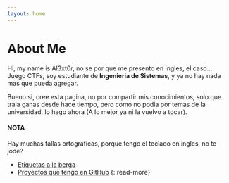 ```yaml
---
layout: home
---
```

# About Me

Hi, my name is Al3xt0r, no se por que me presento en ingles, el caso... Juego CTFs, soy estudiante de **Ingenieria de Sistemas**, y ya no hay nada mas que pueda agregar.

Bueno si, cree esta pagina, no por compartir mis conocimientos, solo que traia ganas desde hace tiempo, pero como no podia por temas de la universidad, lo hago ahora (A lo mejor ya ni la vuelvo a tocar).

#### NOTA
Hay muchas fallas ortograficas, porque tengo el teclado en ingles, no te jode?

- [Etiquetas a la berga](/tags)
- [Proyectos que tengo en GitHub](https://youtu.be/dQw4w9WgXcQ?t=1)
{:.read-more}
